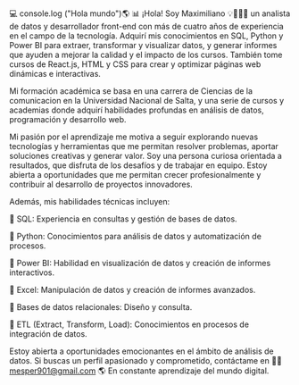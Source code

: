 
💻 console.log ("Hola mundo")🌎 📊 ¡Hola! Soy Maximiliano 💡👩‍💻📜 un analista de datos y desarrollador front-end con más de cuatro años de experiencia en el campo de la tecnología.
Adquirí mis conocimientos en SQL, Python y Power BI para extraer, transformar y visualizar datos, y generar informes que ayuden a mejorar la calidad y el impacto de los cursos. También tome cursos de React.js, HTML y CSS para crear y optimizar páginas web dinámicas e interactivas.

Mi formación académica se basa en una carrera de Ciencias de la comunicacion en la Universidad Nacional de Salta, y una serie de cursos y academias  donde adquirí habilidades profundas en análisis de datos, programación y desarrollo web.

Mi pasión por el aprendizaje me motiva a seguir explorando nuevas tecnologías y herramientas que me permitan resolver problemas, aportar soluciones creativas y generar valor. Soy una persona curiosa orientada a resultados, que disfruta de los desafíos y de trabajar en equipo. Estoy abierta a oportunidades que me permitan crecer profesionalmente y contribuir al desarrollo de proyectos innovadores.

Además, mis habilidades técnicas incluyen:

📌 SQL: Experiencia en consultas y gestión de bases de datos.

📌 Python: Conocimientos para análisis de datos y automatización de procesos.

📌 Power BI: Habilidad en visualización de datos y creación de informes interactivos.

📌 Excel: Manipulación de datos y creación de informes avanzados.

📌 Bases de datos relacionales: Diseño y consulta.

📌 ETL (Extract, Transform, Load): Conocimientos en procesos de integración de datos.


Estoy abierta a oportunidades emocionantes en el ámbito de análisis de datos. Si buscas un perfil apasionado y comprometido, contáctame en 📌📩 mesper901@gmail.com
🌎 En constante aprendizaje del mundo digital.

